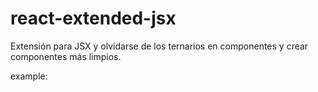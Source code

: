 # react-extended-jsx
Extensión para JSX y olvidarse de los ternarios en componentes y crear componentes más limpios.



example:
>
